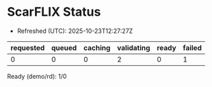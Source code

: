 ﻿# ScarFLIX Status

* Refreshed (UTC): 2025-10-23T12:27:27Z

| requested | queued | caching | validating | ready | failed |
|-----------|--------|---------|------------|-------|--------|
| 0 | 0 | 0 | 2 | 0 | 1 |

Ready (demo/rd): 1/0
